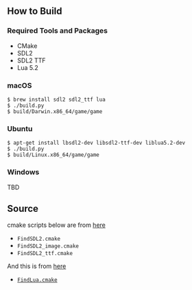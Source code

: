 ## How to Build

### Required Tools and Packages

* CMake
* SDL2
* SDL2 TTF
* Lua 5.2

### macOS

```
$ brew install sdl2 sdl2_ttf lua
$ ./build.py
$ build/Darwin.x86_64/game/game
```

### Ubuntu

```
$ apt-get install lbsdl2-dev libsdl2-ttf-dev liblua5.2-dev
$ ./build.py
$ build/Linux.x86_64/game/game
```

### Windows

TBD

## Source

cmake scripts below are from [here](https://github.com/tcbrindle/sdl2-cmake-scripts)

* `FindSDL2.cmake`
* `FindSDL2_image.cmake`
* `FindSDL2_ttf.cmake`

And this is from [here](https://github.com/Kitware/CMake)

* [`FindLua.cmake`](https://raw.githubusercontent.com/Kitware/CMake/master/Modules/FindLua.cmake)

